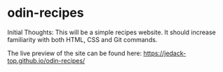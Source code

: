 # odin-recipes

Initial Thoughts:
This will be a simple recipes website. 
It should increase familiarity with both HTML, CSS and Git commands.

The live preview of the site can be found here: https://jedack-top.github.io/odin-recipes/